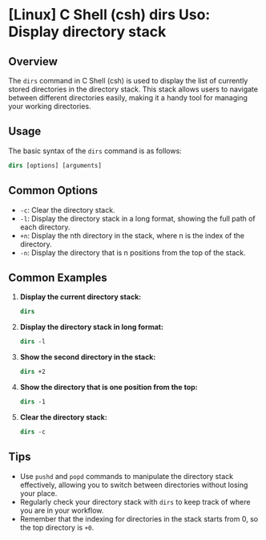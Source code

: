 # [Linux] C Shell (csh) dirs Uso: Display directory stack

## Overview
The `dirs` command in C Shell (csh) is used to display the list of currently stored directories in the directory stack. This stack allows users to navigate between different directories easily, making it a handy tool for managing your working directories.

## Usage
The basic syntax of the `dirs` command is as follows:

```csh
dirs [options] [arguments]
```

## Common Options
- `-c`: Clear the directory stack.
- `-l`: Display the directory stack in a long format, showing the full path of each directory.
- `+n`: Display the nth directory in the stack, where n is the index of the directory.
- `-n`: Display the directory that is n positions from the top of the stack.

## Common Examples

1. **Display the current directory stack:**
   ```csh
   dirs
   ```

2. **Display the directory stack in long format:**
   ```csh
   dirs -l
   ```

3. **Show the second directory in the stack:**
   ```csh
   dirs +2
   ```

4. **Show the directory that is one position from the top:**
   ```csh
   dirs -1
   ```

5. **Clear the directory stack:**
   ```csh
   dirs -c
   ```

## Tips
- Use `pushd` and `popd` commands to manipulate the directory stack effectively, allowing you to switch between directories without losing your place.
- Regularly check your directory stack with `dirs` to keep track of where you are in your workflow.
- Remember that the indexing for directories in the stack starts from 0, so the top directory is `+0`.